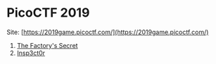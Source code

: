 # PicoCTF 2019

Site: [https://2019game.picoctf.com/](https://2019game.picoctf.com/)

1. [The Factory's Secret](factory_secret.md)
1. [Insp3ct0r](inspector.md)